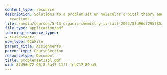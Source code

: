 ```yaml
---
content_type: resource
description: Solutions to a problem set on molecular orbital theory and pericyclic
  reactions.
file: /media/courses/5-13-organic-chemistry-ii-fall-2003/87d96d7295f85a4711fffeb712f89aa5_problemset3sol.pdf
file_type: application/pdf
learning_resource_types:
- Assignments
ocw_type: OCWFile
parent_title: Assignments
parent_type: CourseSection
resourcetype: Document
title: problemset3sol.pdf
uid: 87d96d72-95f8-5a47-11ff-feb712f89aa5
---
```

